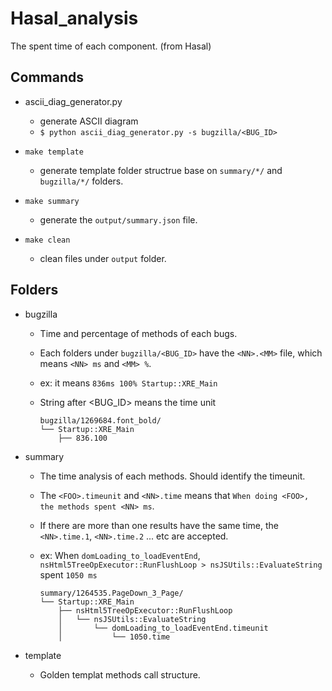 # Hasal_analysis
The spent time of each component. (from Hasal)

## Commands

* ascii_diag_generator.py
  * generate ASCII diagram
  * `$ python ascii_diag_generator.py -s bugzilla/<BUG_ID>`

* `make template`
  * generate template folder structrue base on `summary/*/` and `bugzilla/*/` folders.

* `make summary`
  * generate the `output/summary.json` file.

* `make clean`
  * clean files under `output` folder.

## Folders

* bugzilla
  * Time and percentage of methods of each bugs.
  * Each folders under `bugzilla/<BUG_ID>` have the `<NN>.<MM>` file, which means `<NN> ms` and `<MM> %`.
  * ex: it means `836ms 100% Startup::XRE_Main`
  * String after <BUG_ID> means the time unit

    ```
    bugzilla/1269684.font_bold/
    └── Startup::XRE_Main
        ├── 836.100
    ```

* summary
  * The time analysis of each methods. Should identify the timeunit.
  * The `<FOO>.timeunit` and `<NN>.time` means that `When doing <FOO>, the methods spent <NN> ms`.
  * If there are more than one results have the same time, the `<NN>.time.1`, `<NN>.time.2` ... etc are accepted.
  * ex: When `domLoading_to_loadEventEnd`, `nsHtml5TreeOpExecutor::RunFlushLoop > nsJSUtils::EvaluateString` spent `1050 ms`

    ```
    summary/1264535.PageDown_3_Page/
    └── Startup::XRE_Main
        ├── nsHtml5TreeOpExecutor::RunFlushLoop
        │   └── nsJSUtils::EvaluateString
        │       └── domLoading_to_loadEventEnd.timeunit
        │           └── 1050.time
    ```

* template
  * Golden templat methods call structure.
